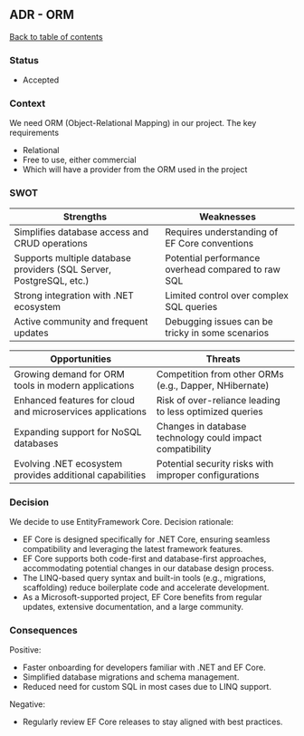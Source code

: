 ## ADR - ORM

[Back to table of contents](composite.md)

### Status
- Accepted

### Context
We need ORM (Object-Relational Mapping) in our project. The key requirements
- Relational
- Free to use, either commercial
- Which will have a provider from the ORM used in the project

### SWOT

| **Strengths**                                                       | **Weaknesses**                                     |
|---------------------------------------------------------------------|----------------------------------------------------|
| Simplifies database access and CRUD operations                      | Requires understanding of EF Core conventions      |
| Supports multiple database providers (SQL Server, PostgreSQL, etc.) | Potential performance overhead compared to raw SQL |
| Strong integration with .NET ecosystem                              | Limited control over complex SQL queries           |
| Active community and frequent updates                               | Debugging issues can be tricky in some scenarios   |

| **Opportunities**                                          | **Threats**                                               |
|------------------------------------------------------------|-----------------------------------------------------------|
| Growing demand for ORM tools in modern applications        | Competition from other ORMs (e.g., Dapper, NHibernate)    |
| Enhanced features for cloud and microservices applications | Risk of over-reliance leading to less optimized queries   |
| Expanding support for NoSQL databases                      | Changes in database technology could impact compatibility |
| Evolving .NET ecosystem provides additional capabilities   | Potential security risks with improper configurations     |

### Decision
We decide to use EntityFramework Core. Decision rationale:
- EF Core is designed specifically for .NET Core, ensuring seamless compatibility and leveraging the latest framework features.
- EF Core supports both code-first and database-first approaches, accommodating potential changes in our database design process.
- The LINQ-based query syntax and built-in tools (e.g., migrations, scaffolding) reduce boilerplate code and accelerate development.
- As a Microsoft-supported project, EF Core benefits from regular updates, extensive documentation, and a large community.

### Consequences
Positive:
- Faster onboarding for developers familiar with .NET and EF Core.
- Simplified database migrations and schema management.
- Reduced need for custom SQL in most cases due to LINQ support.

Negative:
- Regularly review EF Core releases to stay aligned with best practices.